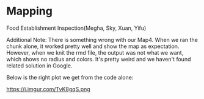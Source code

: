 # Mapping
Food Establishment Inspection(Megha, Sky, Xuan, Yifu)

Additional Note:
There is something wrong with our Map4. When we ran the chunk alone, it worked pretty well and show the map as expectation. However, when we knit the rmd file, the output was not what we want, which shows no radius and colors. It's pretty weird and we haven't found related solution in Google. 

Below is the right plot we get from the code alone:

https://i.imgur.com/TvK8gqS.png
